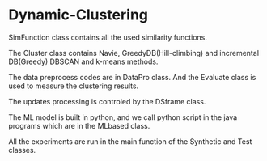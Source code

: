 # Dynamic-Clustering


SimFunction class contains all the used similarity functions.

The Cluster class contains Navie, GreedyDB(Hill-climbing) and incremental DB(Greedy) DBSCAN and k-means methods. 

The data preprocess codes are in DataPro class. And the Evaluate class is used to measure the clustering results.

The updates processing is controled by the DSframe class.

The ML model is built in python, and we call python script in the java programs which are in the MLbased class.

All the experiments are run in the main function of the Synthetic and Test classes.
